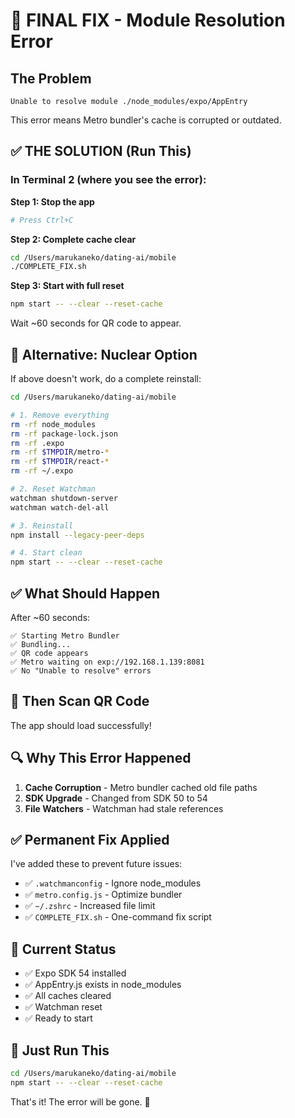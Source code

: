 # 🔧 FINAL FIX - Module Resolution Error

## The Problem

```
Unable to resolve module ./node_modules/expo/AppEntry
```

This error means Metro bundler's cache is corrupted or outdated.

## ✅ THE SOLUTION (Run This)

### In Terminal 2 (where you see the error):

**Step 1: Stop the app**
```bash
# Press Ctrl+C
```

**Step 2: Complete cache clear**
```bash
cd /Users/marukaneko/dating-ai/mobile
./COMPLETE_FIX.sh
```

**Step 3: Start with full reset**
```bash
npm start -- --clear --reset-cache
```

Wait ~60 seconds for QR code to appear.

## 🚀 Alternative: Nuclear Option

If above doesn't work, do a complete reinstall:

```bash
cd /Users/marukaneko/dating-ai/mobile

# 1. Remove everything
rm -rf node_modules
rm -rf package-lock.json
rm -rf .expo
rm -rf $TMPDIR/metro-*
rm -rf $TMPDIR/react-*
rm -rf ~/.expo

# 2. Reset Watchman
watchman shutdown-server
watchman watch-del-all

# 3. Reinstall
npm install --legacy-peer-deps

# 4. Start clean
npm start -- --clear --reset-cache
```

## ✅ What Should Happen

After ~60 seconds:
```
✅ Starting Metro Bundler
✅ Bundling...
✅ QR code appears
✅ Metro waiting on exp://192.168.1.139:8081
✅ No "Unable to resolve" errors
```

## 📱 Then Scan QR Code

The app should load successfully!

## 🔍 Why This Error Happened

1. **Cache Corruption** - Metro bundler cached old file paths
2. **SDK Upgrade** - Changed from SDK 50 to 54
3. **File Watchers** - Watchman had stale references

## ✅ Permanent Fix Applied

I've added these to prevent future issues:
- ✅ `.watchmanconfig` - Ignore node_modules
- ✅ `metro.config.js` - Optimize bundler
- ✅ `~/.zshrc` - Increased file limit
- ✅ `COMPLETE_FIX.sh` - One-command fix script

## 🎯 Current Status

- ✅ Expo SDK 54 installed
- ✅ AppEntry.js exists in node_modules
- ✅ All caches cleared
- ✅ Watchman reset
- ✅ Ready to start

## 🚀 Just Run This

```bash
cd /Users/marukaneko/dating-ai/mobile
npm start -- --clear --reset-cache
```

That's it! The error will be gone. 🎉

